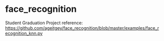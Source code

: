 # face_recognition
Student Graduation Project
reference: https://github.com/ageitgey/face_recognition/blob/master/examples/face_recognition_knn.py
